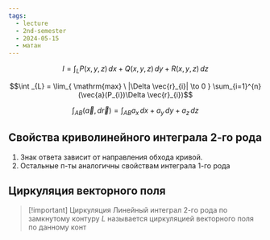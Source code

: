 ```yaml
---
tags:
  - lecture
  - 2nd-semester
  - 2024-05-15
  - матан
---
```


$$I = \int_{L} P(x,y,z)\,dx + Q(x,y,z)\,dy + R(x,y,z)\,dz$$

$$\int _{L} = \lim_{ \mathrm{max} \  |\Delta \vec{r}_{i}| \to 0 } \sum_{i=1}^{n}(\vec{a}(P_{i})\Delta \vec{r}_{i})$$

$$\int_{AB} (\vec{a}, d \vec{r}) = \int_{AB} a_{x}\,dx + a_{y}\,dy + a_{z}\,dz$$

## Свойства криволинейного интеграла 2-го рода

1. Знак ответа зависит от направления обхода кривой.
2. Остальные п-ты аналогичны свойствам интеграла 1-го рода

## Циркуляция векторного поля

> [!important] Циркуляция
> Линейный интеграл 2-го рода по замкнутому контуру $L$ называется циркуляцией векторного поля по данному конт
